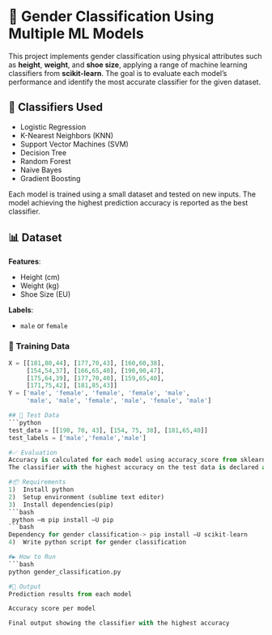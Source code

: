 # 🧠 Gender Classification Using Multiple ML Models

This project implements gender classification using physical attributes such as **height**, **weight**, and **shoe size**, applying a range of machine learning classifiers from **scikit-learn**. The goal is to evaluate each model’s performance and identify the most accurate classifier for the given dataset.

## 📌 Classifiers Used

- Logistic Regression
- K-Nearest Neighbors (KNN)
- Support Vector Machines (SVM)
- Decision Tree
- Random Forest
- Naive Bayes
- Gradient Boosting

Each model is trained using a small dataset and tested on new inputs. The model achieving the highest prediction accuracy is reported as the best classifier.

## 📊 Dataset

**Features**:  
- Height (cm)  
- Weight (kg)  
- Shoe Size (EU)  

**Labels**:  
- `male` or `female`

### 📁 Training Data

```python
X = [[181,80,44], [177,70,43], [160,60,38],
     [154,54,37], [166,65,40], [190,90,47],
     [175,64,39], [177,70,40], [159,65,40],
     [171,75,42], [181,85,43]]
Y = ['male', 'female', 'female', 'female', 'male', 
     'male', 'male', 'female', 'male', 'female', 'male']

## 🧪 Test Data
```python
test_data = [[190, 70, 43], [154, 75, 38], [181,65,40]]
test_labels = ['male','female','male']

#✅ Evaluation
Accuracy is calculated for each model using accuracy_score from sklearn.metrics.
The classifier with the highest accuracy on the test data is declared as the best-performing model.

#📦 Requirements
1)	Install python
2)	Setup environment (sublime text editor)
3)	Install dependencies(pip)
```bash
 python –m pip install –U pip
```bash
Dependency for gender classification-> pip install –U scikit-learn
4)	Write python script for gender classification

#▶️ How to Run
```bash
python gender_classification.py

#📢 Output
Prediction results from each model

Accuracy score per model

Final output showing the classifier with the highest accuracy



